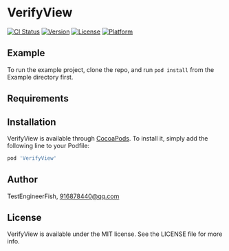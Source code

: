 # VerifyView

[![CI Status](https://img.shields.io/travis/TestEngineerFish/VerifyView.svg?style=flat)](https://travis-ci.org/TestEngineerFish/VerifyView)
[![Version](https://img.shields.io/cocoapods/v/VerifyView.svg?style=flat)](https://cocoapods.org/pods/VerifyView)
[![License](https://img.shields.io/cocoapods/l/VerifyView.svg?style=flat)](https://cocoapods.org/pods/VerifyView)
[![Platform](https://img.shields.io/cocoapods/p/VerifyView.svg?style=flat)](https://cocoapods.org/pods/VerifyView)

## Example

To run the example project, clone the repo, and run `pod install` from the Example directory first.

## Requirements

## Installation

VerifyView is available through [CocoaPods](https://cocoapods.org). To install
it, simply add the following line to your Podfile:

```ruby
pod 'VerifyView'
```

## Author

TestEngineerFish, 916878440@qq.com

## License

VerifyView is available under the MIT license. See the LICENSE file for more info.
